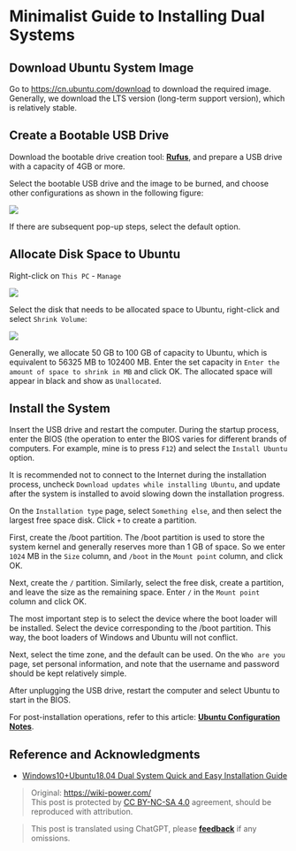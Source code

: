 # Minimalist Guide to Installing Dual Systems

## Download Ubuntu System Image

Go to <https://cn.ubuntu.com/download> to download the required image.  
Generally, we download the LTS version (long-term support version), which is relatively stable.

## Create a Bootable USB Drive

Download the bootable drive creation tool: [**Rufus**](http://rufus.ie/), and prepare a USB drive with a capacity of 4GB or more.

Select the bootable USB drive and the image to be burned, and choose other configurations as shown in the following figure:

![](https://wiki-media-1253965369.cos.ap-guangzhou.myqcloud.com/img/20210323163003.png)

If there are subsequent pop-up steps, select the default option.

## Allocate Disk Space to Ubuntu

Right-click on `This PC` - `Manage`

![](https://wiki-media-1253965369.cos.ap-guangzhou.myqcloud.com/img/20210323163446.png)

Select the disk that needs to be allocated space to Ubuntu, right-click and select `Shrink Volume`:

![](https://wiki-media-1253965369.cos.ap-guangzhou.myqcloud.com/img/20210323164043.png)

Generally, we allocate 50 GB to 100 GB of capacity to Ubuntu, which is equivalent to 56325 MB to 102400 MB. Enter the set capacity in `Enter the amount of space to shrink in MB` and click OK. The allocated space will appear in black and show as `Unallocated`.

## Install the System

Insert the USB drive and restart the computer. During the startup process, enter the BIOS (the operation to enter the BIOS varies for different brands of computers. For example, mine is to press `F12`) and select the `Install Ubuntu` option.

It is recommended not to connect to the Internet during the installation process, uncheck `Download updates while installing Ubuntu`, and update after the system is installed to avoid slowing down the installation progress.

On the `Installation type` page, select `Something else`, and then select the largest free space disk. Click `+` to create a partition.

First, create the /boot partition. The /boot partition is used to store the system kernel and generally reserves more than 1 GB of space. So we enter `1024` MB in the `Size` column, and `/boot` in the `Mount point` column, and click OK.

Next, create the `/` partition. Similarly, select the free disk, create a partition, and leave the size as the remaining space. Enter `/` in the `Mount point` column and click OK.

The most important step is to select the device where the boot loader will be installed. Select the device corresponding to the /boot partition. This way, the boot loaders of Windows and Ubuntu will not conflict.

Next, select the time zone, and the default can be used. On the `Who are you` page, set personal information, and note that the username and password should be kept relatively simple.

After unplugging the USB drive, restart the computer and select Ubuntu to start in the BIOS.

For post-installation operations, refer to this article: [**Ubuntu Configuration Notes**](https://wiki-power.com/en/Ubuntu%E9%85%8D%E7%BD%AE%E7%AC%94%E8%AE%B0).

## Reference and Acknowledgments

- [Windows10+Ubuntu18.04 Dual System Quick and Easy Installation Guide](https://regulus.cc/2019/10/05/Windows10+Ubuntu18.04%E5%8F%8C%E7%B3%BB%E7%BB%9F%E7%AE%80%E5%8D%95%E5%AE%89%E8%A3%85%E6%8C%87%E5%8C%97/)

> Original: <https://wiki-power.com/>  
> This post is protected by [CC BY-NC-SA 4.0](https://creativecommons.org/licenses/by/4.0/deed.en) agreement, should be reproduced with attribution.

> This post is translated using ChatGPT, please [**feedback**](https://github.com/linyuxuanlin/Wiki_MkDocs/issues/new) if any omissions.
